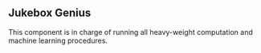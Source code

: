 ## Jukebox Genius

This component is in charge of running all heavy-weight computation and machine learning procedures.
